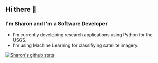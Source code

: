 ## Hi there 👋
### I'm Sharon and I'm a Software Developer
- I'm currently developing research applications using Python for the USGS.
- I'm using Machine Learning for classifiying satellite imagery.

[![Sharon's github stats](https://github-readme-stats.vercel.app/api?username=2320sharon&theme=blue-green&show_icons=true)](https://github.com/2320sharon/github-readme-stats)
<!-- [![Sharon's top languages](https://github-readme-stats.vercel.app/api/top-langs/?username=2320sharon&theme=blue-green)](https://github.com/2320sharon/github-readme-stats) -->
<!--
**2320sharon/2320sharon** is a ✨ _special_ ✨ repository because its `README.md` (this file) appears on your GitHub profile.

Here are some ideas to get you started:

- 🔭 I’m currently working on ...
- 🌱 I’m currently learning ...
- 👯 I’m looking to collaborate on ...
- 🤔 I’m looking for help with ...
- 💬 Ask me about ...
- 📫 How to reach me: ...
- 😄 Pronouns: ...
- ⚡ Fun fact: ...
-->
